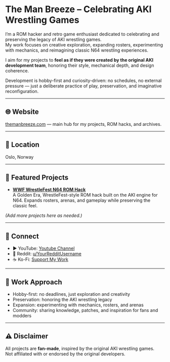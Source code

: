# The Man Breeze – Celebrating AKI Wrestling Games

I’m a ROM hacker and retro game enthusiast dedicated to celebrating and preserving the legacy of AKI wrestling games.  
My work focuses on creative exploration, expanding rosters, experimenting with mechanics, and reimagining classic N64 wrestling experiences.  

I aim for my projects to **feel as if they were created by the original AKI development team**, honoring their style, mechanical depth, and design coherence.  

Development is hobby-first and curiosity-driven: no schedules, no external pressure — just a deliberate practice of play, preservation, and imaginative reconfiguration.

---

## 🌐 Website
[themanbreeze.com](https://themanbreeze.com) — main hub for my projects, ROM hacks, and archives.

---

## 📍 Location
Oslo, Norway

---

## 🚀 Featured Projects
- **[WWF WrestleFest N64 ROM Hack](https://github.com/YourUsername/WWF-WrestleFest-N64)**  
  A Golden Era, WrestleFest-style ROM hack built on the AKI engine for N64. Expands rosters, arenas, and gameplay while preserving the classic feel.  

*(Add more projects here as needed.)*

---

## 💬 Connect
- ▶️ YouTube: [Youtube Channel](https://www.youtube.com/@themanbreeze)  
- 👾 Reddit: [u/YourRedditUsername](https://www.reddit.com/user/YourRedditUsername)  
- ☕ Ko-Fi: [Support My Work](https://ko-fi.com/themanbreeze)

---

## 📝 Work Approach
- Hobby-first: no deadlines, just exploration and creativity  
- Preservation: honoring the AKI wrestling legacy  
- Expansion: experimenting with mechanics, rosters, and arenas  
- Community: sharing knowledge, patches, and inspiration for fans and modders  

---

## ⚠️ Disclaimer
All projects are **fan-made**, inspired by the original AKI wrestling games.  
Not affiliated with or endorsed by the original developers.
